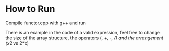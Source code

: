# How to Run

Compile functor.cpp with g++ and run

There is an example in the code of a valid expression, feel free to change the size of the array structure, the operators (*, +, -, /) and the arrangement (x*2 vs 2*x)
